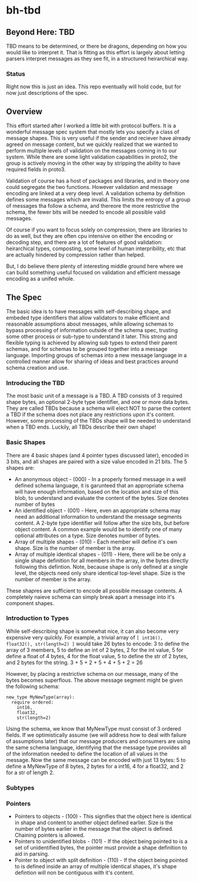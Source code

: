 # bh-tbd
## Beyond Here: TBD
TBD means to be determined, or there be dragons, depending on how you would like to interpret it. That is fitting as this effort is largely about letting parsers interpret messages as they see fit, in a structured heirarchical way.

### Status
Right now this is just an idea. This repo eventually will hold code, but for now just descriptions of the spec.

## Overview
This effort started after I worked a little bit with protocol buffers. It is a wonderful message spec system that mostly lets you specify a class of message shapes. This is very useful if the sender and reciever have already agreed on message content, but we quickly realized that we wanted to perform multiple levels of validation on the messages coming in to our system. While there are some light validation capabilities in proto2, the group is actively moving in the other way by stripping the ability to have required fields in proto3. 

Validation of course has a host of packages and libraries, and in theory one could segregate the two functions. However validation and message encoding are linked at a very deep level. A validation schema by defnition defines some messages which are invalid. This limits the entropy of a group of messages tha follow a schema, and thereore the more restrictive the schema, the fewer bits will be needed to encode all possible valid messages.

Of course if you want to focus solely on compression, there are libraries to do as well, but they are often cpu intensive on either the encoding or decoding step, and there are a lot of features of good validation: heirarchical types, composting, some level of human interpribility, etc that are actually hindered by compression rather than helped.

But, I do believe there plenty of interesting middle ground here where we can build something useful focused on validation and efficient message encoding as a unifed whole.

## The Spec

The basic idea is to have messages with self-describing shape, and embeded type identifiers that allow validators to make efficient and reasonable assumptions about messages, while allowing schemas to bypass processing of information outside of the schema spec, trusting some other process or sub-type to understand it later. This strong and flexible typing is achieved by allowing sub types to extend their parent schemas, and for schemas to be grouped together into a message language. Importing groups of schemas into a new message language in a controlled manner allow for sharing of ideas and best practices around schema creation and use.

### Introducing the TBD
The most basic unit of a message is a TBD. A TBD consists of 3 required shape bytes, an optional 2-byte type identifier, and one or more data bytes. They are called TBDs because a schema will elect NOT to parse the content a TBD if the schema does not place any restrictions upon it's content. However, some processing of the TBDs shape will be needed to understand when a TBD ends. Luckily, all TBDs describe their own shape!

### Basic Shapes
There are 4 basic shapes (and 4 pointer types discussed later), encoded in 3 bits, and all shapes are paired with a size value encoded in 21 bits. The 5 shapes are:
* An anonymous object - (000) - In a properly formed message in a well defined schema language, it is garunteed that an appropriate schema will have enough information, based on the location and size of this blob, to understand and evaluate the content of the bytes. Size denotes number of bytes
* An identified object - (001) - Here, even an appropriate schema may need an additional information to understand the message segments content. A 2-byte type identifier will follow after the size bits, but before object content. A common example would be to identify one of many optional attributes on a type. Size denotes number of bytes.
* Array of multiple shapes - (010) - Each member will define it's own shape. Size is the number of member is the array.
* Array of multiple identical shapes - (011) - Here, there will be be only a single shape definition for all members in the array, in the bytes directly following this defintion. Note, because shape is only defined at a single level, the objects need only share identical top-level shape. Size is the number of member is the array.

These shapres are sufficient to encode all possible message contents. A completely naieve schema can simply break apart a message into it's component shapes.

### Introduction to Types
While self-describing shape is somewhat nice, it can also become very expensive very quickly. For example, a trivial array of `[ int16(), float32(), str(length=2) ]` would take 26 bytes to encode: 3 to define the array of 3 members, 5 to define an int of 2 bytes, 2 for the int value, 5 for define a float of 4 bytes, 4 for the float value, 5 to define the str of 2 bytes, and 2 bytes for the string. 3 + 5 + 2 + 5 + 4 + 5 + 2 = 26

However, by placing a restrictive schema on our message, many of the bytes becomes superflous. The above message segment might be given the following schema:
```
new_type MyNewType(array):
  require ordered:
    int16,
    float32,
    str(length=2)
```

Using the schema, we know that MyNewType must consist of 3 ordered fields. If we optimistically assume (we will address how to deal with failure of assumptions later) that our message producers and consumers are using the same schema language, identifying that the message type provides all of the information needed to define the location of all values in the message. Now the same message can be encoded with just 13 bytes: 5 to define a MyNewType of 8 bytes, 2 bytes for a int16, 4 for a float32, and 2 for a str of length 2.

### Subtypes
 
### Pointers
* Pointers to objects - (100) - This signifies that the object here is identical in shape and content to another object defined earlier. Size is the number of bytes earlier in the message that the object is defined. Chaining pointers is allowed.
* Pointers to unidentified blobs - (101) - If the object being pointed to is a set of unidentified bytes, the pointer must provide a shape definition to aid in parsing.
* Pointer to object with split definition - (110) - If the object being pointed to is defined inside an array of multiple identical shapes, it's shape defintion will non be contiguous with it's content.
